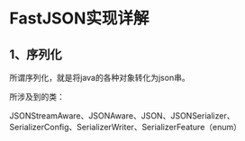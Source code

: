 # FastJSON实现详解

## 1、序列化

所谓序列化，就是将java的各种对象转化为json串。

所涉及到的类：

JSONStreamAware、JSONAware、JSON、JSONSerializer、SerializerConfig、SerializerWriter、SerializerFeature（enum）





